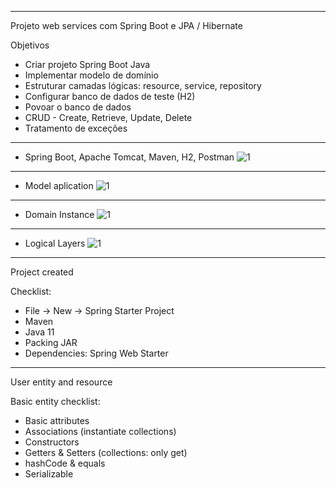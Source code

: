 ---------------------------------------------------------------
Projeto web services com Spring Boot e JPA / Hibernate 
 
Objetivos 
 * Criar projeto Spring Boot Java 
 * Implementar modelo de domínio 
 * Estruturar camadas lógicas: resource, service, repository 
 * Configurar banco de dados de teste (H2) 
 * Povoar o banco de dados 
 * CRUD - Create, Retrieve, Update, Delete 
 * Tratamento de exceções 
---------------------------------------------------------------
 * Spring Boot, Apache Tomcat, Maven, H2, Postman
![1](https://user-images.githubusercontent.com/29668363/145061589-38220f71-f8f8-4a71-b28e-604fa50eee63.PNG)
---------------------------------------------------------------
 * Model aplication
![1](https://user-images.githubusercontent.com/29668363/145062725-176b0bef-1cfa-456e-a220-563ed8001eb8.PNG)
---------------------------------------------------------------
 * Domain Instance
![1](https://user-images.githubusercontent.com/29668363/145063821-6d9430f0-8726-48d3-bc21-e8220ef7ded9.PNG)
---------------------------------------------------------------
 * Logical Layers
![1](https://user-images.githubusercontent.com/29668363/145064200-514b6bfd-5bf0-4cd0-ad3a-f589bc179bc2.PNG)
---------------------------------------------------------------
Project created 
 
Checklist: 
*  File -> New -> Spring Starter Project 
 *  Maven 
 *  Java 11 
 *  Packing JAR 
 *  Dependencies: Spring Web Starter 
--------------------------------------------------------------- 
User entity and resource 
 
Basic entity checklist: 
 * Basic attributes 
 * Associations (instantiate collections) 
 *  Constructors 
 *  Getters & Setters (collections: only get) 
 *  hashCode & equals 
 *  Serializable 
